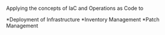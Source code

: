 #

Applying the concepts of IaC and Operations as Code to 

*Deployment of Infrastructure
*Inventory Management
*Patch Management
